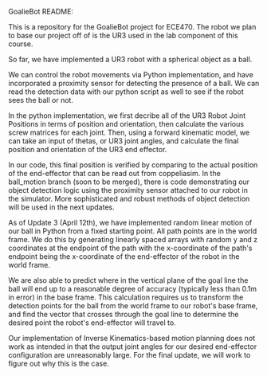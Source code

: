 GoalieBot README:

This is a repository for the GoalieBot project for ECE470. The robot we plan to base our project off of is the UR3 used in the lab component of this course. 

So far, we have implemented a UR3 robot with a spherical object as a ball.

We can control the robot movements via Python implementation, and have incorporated a proximity sensor for detecting the presence of a ball. We can read the detection data with our python script as well to see if the robot sees the ball or not.

In the python implementation, we first decribe all of the UR3 Robot Joint Positions in terms of position and orientation, then calculate the various screw matrices for each joint. Then, using a forward kinematic model, we can take an input of thetas, or UR3 joint angles, and calculate the final position and orientation of the UR3 end effector. 

In our code, this final position is verified by comparing to the actual position of the end-effector that can be read out from coppeliasim. In the ball_motion branch (soon to be merged), there is code demonstrating our object detection logic using the proximity sensor attached to our robot in the simulator. More sophisticated and robust methods of object detection will be used in the next updates.

As of Update 3 (April 12th), we have implemented random linear motion of our ball in Python from a fixed starting point. All path points are in the world frame. We do this by generating linearly spaced arrays with random y and z coordinates at the endpoint of the path with the x-coordinate of the path's endpoint being the x-coordinate of the end-effector of the robot in the world frame.

We are also able to predict where in the vertical plane of the goal line the ball will end up to a reasonable degree of accuracy (typically less than 0.1m in error) in the base frame. This calculation requires us to transform the detection points for the ball from the world frame to our robot's base frame, and find the vector that crosses through the goal line to determine the desired point the robot's end-effector will travel to.

Our implementation of Inverse Kinematics-based motion planning does not work as intended in that the output joint angles for our desired end-effector configuration are unreasonably large. For the final update, we will work to figure out why this is the case.



